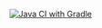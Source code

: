 [![Java CI with Gradle](https://github.com/mivaki-not/web2.2/actions/workflows/gradle.yml/badge.svg)](https://github.com/mivaki-not/web2.2/actions/workflows/gradle.yml)